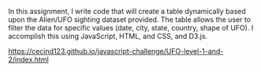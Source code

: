 In this assignment, I write code that will create a table dynamically based upon the Alien/UFO sighting dataset provided. The table allows the user to filter the data for specific values (date, city, state, country, shape of UFO). I accomplish this using JavaScript, HTML, and CSS, and D3.js. 


https://cecind123.github.io/javascript-challenge/UFO-level-1-and-2/index.html
